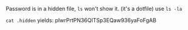 Password is in a hidden file, `ls` won't show it. (it's a dotfile) use `ls -la`

`cat .hidden` yields:
pIwrPrtPN36QITSp3EQaw936yaFoFgAB
